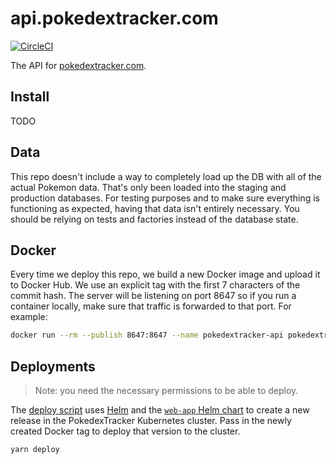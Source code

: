 # api.pokedextracker.com

[![CircleCI](https://circleci.com/gh/pokedextracker/api.pokedextracker.com.svg?style=shield)](https://circleci.com/gh/pokedextracker/api.pokedextracker.com)

The API for [pokedextracker.com](http://pokedextracker.com). 

## Install

TODO

## Data

This repo doesn't include a way to completely load up the DB with all of the
actual Pokemon data. That's only been loaded into the staging and production
databases. For testing purposes and to make sure everything is functioning as
expected, having that data isn't entirely necessary. You should be relying on
tests and factories instead of the database state.

## Docker

Every time we deploy this repo, we build a new Docker image and upload it to
Docker Hub. We use an explicit tag with the first 7 characters of the commit
hash. The server will be listening on port 8647 so if you run a container
locally, make sure that traffic is forwarded to that port. For example:

 ```sh
docker run --rm --publish 8647:8647 --name pokedextracker-api pokedextracker/api.pokedextracker.com:$(git rev-parse --short HEAD)
```

## Deployments

>Note: you need the necessary permissions to be able to deploy.

The [deploy script](script/deploy.sh) uses [Helm](https://helm.sh/) and the
[`web-app` Helm
chart](https://github.com/pokedextracker/charts/tree/master/src/web-app) to
create a new release in the PokedexTracker Kubernetes cluster. Pass in the
newly created Docker tag to deploy that version to the cluster.

```sh
yarn deploy
```
